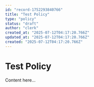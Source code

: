 ```yaml
---
id: "record-1752293840766"
title: "Test Policy"
type: "policy"
status: "draft"
author: "clerk"
created_at: "2025-07-12T04:17:20.766Z"
updated_at: "2025-07-12T04:17:20.766Z"
created: "2025-07-12T04:17:20.766Z"
---
```


# Test Policy

Content here...

